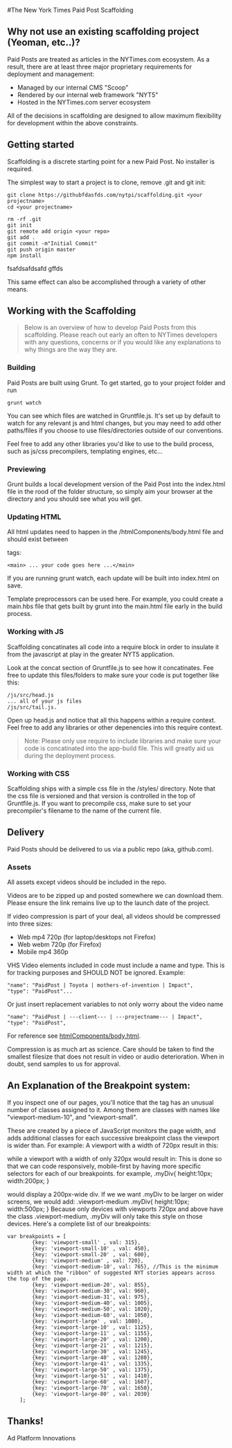 #The New York Times Paid Post Scaffolding

## Why not use an existing scaffolding project (Yeoman, etc..)?
Paid Posts are treated as articles in the NYTimes.com ecosystem.  As a result, there are at least three major proprietary requirements for deployment and management:

* Managed by our internal CMS "Scoop"
* Rendered by our internal web framework "NYT5"
* Hosted in the NYTimes.com server ecosystem

All of the decisions in scaffolding are designed to allow maximum flexibility for development within the above constraints.

## Getting started
Scaffolding is a discrete starting point for a new Paid Post.  No installer is required. 

The simplest way to start a project is to clone, remove .git and git init:

    git clone https://githubfdasfds.com/nytpi/scaffolding.git <your projectname>
    cd <your projectname>

    rm -rf .git
    git init
    git remote add origin <your repo>
    git add .
    git commit -m"Initial Commit"
    git push origin master
    npm install
fsafdsafdsafd
gffds

This same effect can also be accomplished through a variety of other means.

## Working with the Scaffolding
> Below is an overview of how to develop Paid Posts from this scaffolding.  Please reach out early an often to NYTimes developers with any questions, concerns or if you would like any explanations to why things are the way they are.

### Building 
Paid Posts are built using Grunt.  To get started, go to your project folder and run

    grunt watch

You can see which files are watched in Gruntfile.js.  It's set up by default to watch for any relevant js and html changes, but you may need to add other paths/files if you choose to use files/directories outside of our conventions.

Feel free to add any other libraries you'd like to use to the build process, such as js/css precompilers, templating engines, etc...

### Previewing
Grunt builds a local development version of the Paid Post into the index.html file in the rood of the folder structure, so simply aim your browser at the directory and you should see what you will get.

### Updating HTML
All html updates need to happen in the /htmlComponents/body.html file and should exist between <main> tags:

    <main> ... your code goes here ...</main>
    
If you are running grunt watch, each update will be built into index.html on save.

Template preprocessors can be used here.  For example, you could create a main.hbs file that gets built by grunt into the main.html file early in the build process.

### Working with JS
Scaffolding concatinates all code into a require block in order to insulate it from the javascript at play in the greater NYT5 application.  

Look at the concat section of Gruntfile.js to see how it concatinates.  Fee free to update this files/folders to make sure your code is put together like this:

    /js/src/head.js 
    ... all of your js files 
    /js/src/tail.js.  

Open up head.js and notice that all this happens within a require context.  Feel free to add any libraries or other depenencies into this require context.

> Note: Please only use require to include libraries and make sure your code is concatinated into the app-build file.  This will greatly aid us during the deployment process.

### Working with CSS
Scaffolding ships with a simple css file in the /styles/ directory.  Note that the css file is versioned and that version is controlled in the top of Gruntfile.js.  If you want to precompile css, make sure to set your precompiler's filename to the name of the current file.

## Delivery
Paid Posts should be delivered to us via a public repo (aka, github.com).  

### Assets
All assets except videos should be included in the repo.  

Videos are to be zipped up and posted somewhere we can download them.  Please ensure the link remains live up to the launch date of the project. 

If video compression is part of your deal, all videos should be compressed into three sizes:
* Web mp4 720p (for laptop/desktops not Firefox)
* Web webm 720p (for Firefox)
* Mobile mp4 360p 

VHS Video elements included in code must include a name and type. This is for tracking purposes and SHOULD NOT be ignored.
Example:
```
"name": "PaidPost | Toyota | mothers-of-invention | Impact",
"type": "PaidPost"...
```
Or just insert replacement variables to not only worry about the video name
```
"name": "PaidPost | ---client--- | ---projectname--- | Impact",
"type": "PaidPost",
```
For reference see [htmlComponents/body.html](htmlComponents/body.html). 

Compression is as much art as science.  Care should be taken to find the smallest filesize that does not result in video or audio deterioration.  When in doubt, send samples to us for approval.

## An Explanation of the Breakpoint system:
If you inspect one of our pages, you'll notice that the <HTML> tag has an unusual number of classes  assigned to it. Among them are classes with names like "viewport-medium-10", and "viewport-small".

These are created by a piece of JavaScript monitors the page width, and adds additional classes for each successive breakpoint class the viewport is wider than. For example:
A viewport with a width of 720px result in this:
<html class="viewport-small viewport-small-10 viewport-small-20 viewport-medium">
while a viewport with a width of only 320px would result in:
<html class="viewport-small">
This is done so that we can code responsively, mobile-first by having more specific selectors for each of our breakpoints. for example,
.myDiv{
  height:10px;
  width:200px;
}
 
would display a 200px-wide div. If we we want .myDiv to be larger on wider screens, we would add:
.viewport-medium .myDiv{
  height:10px;
  width:500px;
}
Because only devices with viewports 720px and above have the class .viewport-medium, .myDiv will only take this style on those devices. Here's a complete list of our breakpoints:

```
var breakpoints = [
        {key: 'viewport-small' , val: 315},
        {key: 'viewport-small-10' , val: 450},
        {key: 'viewport-small-20' , val: 600},
        {key: 'viewport-medium' , val: 720},
        {key: 'viewport-medium-10', val: 765}, //This is the minimum width at which the "ribbon" of suggested NYT stories appears across the top of the page.
        {key: 'viewport-medium-20', val: 855},
        {key: 'viewport-medium-30', val: 960},
        {key: 'viewport-medium-31', val: 975},
        {key: 'viewport-medium-40', val: 1005},
        {key: 'viewport-medium-50', val: 1020},
        {key: 'viewport-medium-60', val: 1050},
        {key: 'viewport-large' , val: 1080},
        {key: 'viewport-large-10' , val: 1125},
        {key: 'viewport-large-11' , val: 1155},
        {key: 'viewport-large-20' , val: 1200},
        {key: 'viewport-large-21' , val: 1215},
        {key: 'viewport-large-30' , val: 1245},
        {key: 'viewport-large-40' , val: 1280},
        {key: 'viewport-large-41' , val: 1335},
        {key: 'viewport-large-50' , val: 1375},
        {key: 'viewport-large-51' , val: 1410},
        {key: 'viewport-large-60' , val: 1607},
        {key: 'viewport-large-70' , val: 1650},
        {key: 'viewport-large-80' , val: 2030}
    ];

```

## Thanks!  
Ad Platform Innovations

